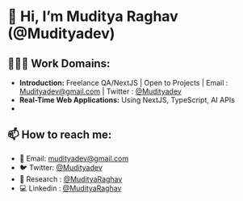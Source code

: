 # 👋 Hi, I’m Muditya Raghav (@Mudityadev)

## 🧑🏻‍💻 Work Domains:
- **Introduction:** Freelance QA/NextJS | Open to Projects | Email : Mudityadev@gmail.com | Twitter : [@Mudityadev](https://twitter.com/Mudityadev)
- **Real-Time Web Applications:** Using NextJS, TypeScript, AI APIs
- 

  
## 📫 How to reach me:
- 📧 Email: [mudityadev@gmail.com](mailto:mudityadev@gmail.com)
- 🐦 Twitter: [@Mudityadev](https://twitter.com/Mudityadev)
- 🔬 Research : [@MudityaRaghav](https://www.researchgate.net/profile/Muditya-Raghav)
- 💻 Linkedin : [@MudityaRaghav](https://www.linkedin.com/in/mudityadevindia/)

